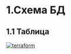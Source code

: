 # 1.Схема БД
## 1.1 Таблица
<a href="https://ibb.co/XYWFmvW"><img src="https://ibb.co/XYWFmvW" alt="terraform" border="0"></a>


